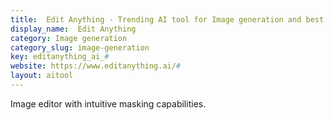 ```yaml
---
title:  Edit Anything - Trending AI tool for Image generation and best alternatives
display_name:  Edit Anything
category: Image generation
category_slug: image-generation
key: editanything_ai_#
website: https://www.editanything.ai/#
layout: aitool
---
```


Image editor with intuitive masking capabilities.
